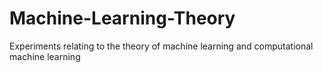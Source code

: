 # Machine-Learning-Theory
Experiments relating to the theory of machine learning and computational machine learning
